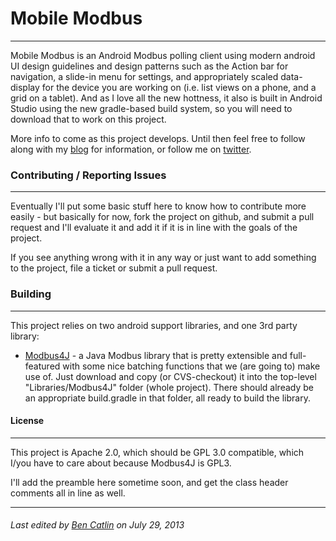 Mobile Modbus
=============

-------------------

Mobile Modbus is an Android Modbus polling client using modern android UI design guidelines and design patterns such as the Action bar for navigation, a slide-in menu for settings, and appropriately scaled data-display for the device you are working on (i.e. list views on a phone, and a grid on a tablet).  And as I love all the new hottness, it also is built in Android Studio using the new gradle-based build system, so you will need to download that to work on this project.

More info to come as this project develops.  Until then feel free to follow along with my [blog](http://www.bencatlin.com) for information, or follow me on [twitter](http://www.twitter.com/bigcat2k).


### Contributing / Reporting Issues
-----------

Eventually I'll put some basic stuff here to know how to contribute more easily - but basically for now, fork the project on github, and submit a pull request and I'll evaluate it and add it if it is in line with the goals of the project.

If you see anything wrong with it in any way or just want to add something to the project, file a ticket or submit a pull request.


### Building
--------------

This project relies on two android support libraries, and one 3rd party library:

*  [Modbus4J](http://sourceforge.net/projects/modbus4j/) - a Java Modbus library that is pretty extensible and full-featured with some nice batching functions that we (are going to) make use of.  Just download and copy (or CVS-checkout) it into the top-level "Libraries/Modbus4J" folder (whole project).  There should already be an appropriate build.gradle in that folder, all ready to build the library.


#### License

------------
This project is Apache 2.0, which should be GPL 3.0 compatible, which I/you have to care about because Modbus4J is GPL3.

I'll add the preamble here sometime soon, and get the class header comments all in line as well.

--------------
###### Last edited by [Ben Catlin](mailto://ben@bencatlin.com) on July 29, 2013
